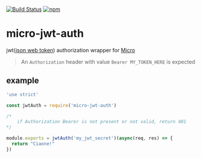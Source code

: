 [![Build Status](https://travis-ci.org/kandros/micro-jwt-auth.svg?branch=master)](https://travis-ci.org/kandros/micro-jwt-auth)
[![npm](https://img.shields.io/npm/v/micro-jwt-auth.svg)](https://www.npmjs.com/package/micro-jwt-auth)
# micro-jwt-auth
jwt([json web token](https://jwt.io/introduction/)) authorization wrapper for [Micro](https://github.com/zeit/micro)

> An `Authorization` header with value `Bearer MY_TOKEN_HERE` is expected

## example
```javascript
'use strict'

const jwtAuth = require('micro-jwt-auth')

/*
    if Authorization Bearer is not present or not valid, return 401
*/

module.exports = jwtAuth('my_jwt_secret')(async(req, res) => {
  return "Ciaone!"
})
```
